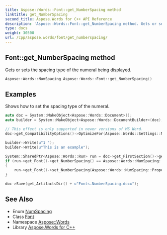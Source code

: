 ```yaml
---
title: Aspose::Words::Font::get_NumberSpacing method
linktitle: get_NumberSpacing
second_title: Aspose.Words for C++ API Reference
description: 'Aspose::Words::Font::get_NumberSpacing method. Gets or sets the spacing type of the numeral being displayed in C++.'
type: docs
weight: 30500
url: /cpp/aspose.words/font/get_numberspacing/
---
```

## Font::get_NumberSpacing method


Gets or sets the spacing type of the numeral being displayed.

```cpp
Aspose::Words::NumSpacing Aspose::Words::Font::get_NumberSpacing()
```


## Examples



Shows how to set the spacing type of the numeral. 
```cpp
auto doc = System::MakeObject<Aspose::Words::Document>();
auto builder = System::MakeObject<Aspose::Words::DocumentBuilder>(doc);

// This effect is only supported in newer versions of MS Word.
doc->get_CompatibilityOptions()->OptimizeFor(Aspose::Words::Settings::MsWordVersion::Word2019);

builder->Write(u"1 ");
builder->Write(u"This is an example");

System::SharedPtr<Aspose::Words::Run> run = doc->get_FirstSection()->get_Body()->get_FirstParagraph()->get_Runs()->idx_get(0);
if (run->get_Font()->get_NumberSpacing() == Aspose::Words::NumSpacing::Default)
{
    run->get_Font()->set_NumberSpacing(Aspose::Words::NumSpacing::Proportional);
}

doc->Save(get_ArtifactsDir() + u"Fonts.NumberSpacing.docx");
```

## See Also

* Enum [NumSpacing](../../numspacing/)
* Class [Font](../)
* Namespace [Aspose::Words](../../)
* Library [Aspose.Words for C++](../../../)
